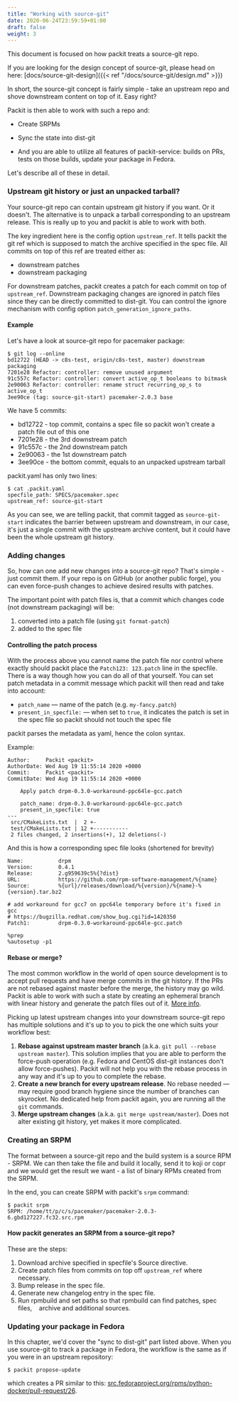```yaml
---
title: "Working with source-git"
date: 2020-06-24T23:59:59+01:00
draft: false
weight: 3
---
```

This document is focused on how packit treats a source-git repo.

If you are looking for the design concept of source-git, please head on here:
[docs/source-git-design]({{< ref "/docs/source-git/design.md" >}})

In short, the source-git concept is fairly simple - take an upstream repo and shove
downstream content on top of it. Easy right?

Packit is then able to work with such a repo and:

* Create SRPMs

* Sync the state into dist-git

* And you are able to utilize all features of packit-service: builds on PRs,
  tests on those builds, update your package in Fedora.

Let's describe all of these in detail.


### Upstream git history or just an unpacked tarball?

Your source-git repo can contain upstream git history if you want. Or it
doesn't. The alternative is to unpack a tarball corresponding to an upstream
release. This is really up to you and packit is able to work with both.

The key ingredient here is the config option `upstream_ref`. It tells packit
the git ref which is supposed to match the archive specified in the spec file.
All commits on top of this ref are treated either as:

* downstream patches
* downstream packaging

For downstream patches, packit creates a patch for each commit on top of
`upstream_ref`. Downstream packaging changes are ignored in patch files since
they can be directly committed to dist-git. You can control the ignore
mechanism with config option `patch_generation_ignore_paths`.


#### Example

Let's have a look at source-git repo for pacemaker package:
```
$ git log --online
bd12722 (HEAD -> c8s-test, origin/c8s-test, master) downstream packaging
7201e28 Refactor: controller: remove unused argument
91c557c Refactor: controller: convert active_op_t booleans to bitmask
2e90063 Refactor: controller: rename struct recurring_op_s to active_op_t
3ee90ce (tag: source-git-start) pacemaker-2.0.3 base
```

We have 5 commits:
* bd12722 - top commit, contains a spec file so packit won't create a patch file out of this one
* 7201e28 - the 3rd downstream patch
* 91c557c - the 2nd downstream patch
* 2e90063 - the 1st downstream patch
* 3ee90ce - the bottom commit, equals to an unpacked upstream tarball

packit.yaml has only two lines:
```
$ cat .packit.yaml
specfile_path: SPECS/pacemaker.spec
upstream_ref: source-git-start
```

As you can see, we are telling packit, that commit tagged as `source-git-start`
indicates the barrier between upstream and downstream, in our case, it's just a
single commit with the upstream archive content, but it could have been the
whole upstream git history.


### Adding changes

So, how can one add new changes into a source-git repo? That's simple - just
commit them. If your repo is on GitHub (or another public forge), you can even
force-push changes to achieve desired results with patches.

The important point with patch files is, that a commit which changes code (not
downstream packaging) will be:
1. converted into a patch file (using `git format-patch`)
2. added to the spec file


#### Controlling the patch process

With the process above you cannot name the patch file nor control where exactly
should packit place the `Patch123: 123.patch` line in the specfile. There is a
way though how you can do all of that yourself. You can set patch metadata in a
commit message which packit will then read and take into account:
* `patch_name` — name of the patch (e.g. `my-fancy.patch`)
* `present_in_specfile:` — when set to `true`, it indicates the patch is set in
  the spec file so packit should not touch the spec file

packit parses the metadata as yaml, hence the colon syntax.

Example:
```
Author:     Packit <packit>
AuthorDate: Wed Aug 19 11:55:14 2020 +0000
Commit:     Packit <packit>
CommitDate: Wed Aug 19 11:55:14 2020 +0000

    Apply patch drpm-0.3.0-workaround-ppc64le-gcc.patch

    patch_name: drpm-0.3.0-workaround-ppc64le-gcc.patch
    present_in_specfile: true
---
 src/CMakeLists.txt  |  2 +-
 test/CMakeLists.txt | 12 +-----------
 2 files changed, 2 insertions(+), 12 deletions(-)
```

And this is how a corresponding spec file looks (shortened for brevity)
```
Name:           drpm
Version:        0.4.1
Release:        2.g959639c5%{?dist}
URL:            https://github.com/rpm-software-management/%{name}
Source:         %{url}/releases/download/%{version}/%{name}-%{version}.tar.bz2

# add workaround for gcc7 on ppc64le temporary before it's fixed in gcc
# https://bugzilla.redhat.com/show_bug.cgi?id=1420350
Patch1:         drpm-0.3.0-workaround-ppc64le-gcc.patch

%prep
%autosetup -p1
```


#### Rebase or merge?

The most common workflow in the world of open source development is to accept
pull requests and have merge commits in the git history. If the PRs are not
rebased against master before the merge, the history may go wild. Packit is
able to work with such a state by creating an ephemeral branch with linear
history and generate the patch files out of it. [More
info](https://github.com/packit/packit/pull/766).

Picking up latest upstream changes into your downstream source-git repo has
multiple solutions and it's up to you to pick the one which suits your workflow
best:

1. **Rebase against upstream master branch** (a.k.a. `git pull --rebase
   upstream master`). This solution implies that you are able to perform the
   force-push operation (e.g. Fedora and CentOS dist-git instances don't allow
   force-pushes). Packit will not help you with the rebase process in any way
   and it's up to you to complete the rebase.
2. **Create a new branch for every upstream release**. No rebase needed — may
   require good branch hygiene since the number of branches can skyrocket. No
   dedicated help from packit again, you are running all the `git` commands.
3. **Merge upstream changes** (a.k.a. `git merge upstream/master`). Does not
   alter existing git history, yet makes it more complicated.


### Creating an SRPM

The format between a source-git repo and the build system is a source RPM - 
SRPM. We can then take the file and build it locally, send it to koji or copr
and we would get the result we want - a list of binary RPMs created from the
SRPM.

In the end, you can create SRPM with packit's `srpm` command:
```
$ packit srpm
SRPM: /home/tt/p/c/s/pacemaker/pacemaker-2.0.3-6.gbd127227.fc32.src.rpm
```

#### How packit generates an SRPM from a source-git repo?

These are the steps:

1. Download archive specified in specfile's Source directive.
2. Create patch files from commits on top off `upstream_ref` where necessary.
3. Bump release in the spec file.
4. Generate new changelog entry in the spec file.
5. Run rpmbuild and set paths so that rpmbuild can find patches, spec files,
   archive and additional sources.


### Updating your package in Fedora

In this chapter, we'd cover the "sync to dist-git" part listed above. When you
use source-git to track a package in Fedora, the workflow is the same as if you
were in an upstream repository:
```
$ packit propose-update
```

which creates a PR similar to this: [src.fedoraproject.org/rpms/python-docker/pull-request/26](https://src.fedoraproject.org/rpms/python-docker/pull-request/26).
